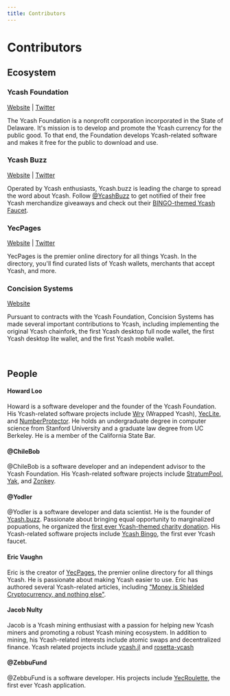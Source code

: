 ```yaml
---
title: Contributors
---
```


# Contributors

## Ecosystem

### Ycash Foundation
[Website](https://www.ycash.xyz) | [Twitter](https://twtter.com/YcashFoundation)

The Ycash Foundation is a nonprofit corporation incorporated in the State of Delaware.
It's mission is to develop and promote the Ycash currency for the public good. To that end,
the Foundation develops Ycash-related software and makes it free for the public to download and use.


### Ycash Buzz
[Website](https://www.ycash.buzz) | [Twitter](https://twitter.com/ycashbuzz)

Operated by Ycash enthusiasts, Ycash.buzz is leading the charge to spread the word
about Ycash. Follow [@YcashBuzz](https://twitter.com/ycashbuzz) to get notified of
their free Ycash merchandize giveaways and check out their [BINGO-themed Ycash Faucet](https://ycash.bingo/).

### YecPages

[Website](https://www.yecpages.com) | [Twitter](https://twitter.com/yecpages)

YecPages is the premier online directory for all things Ycash. In the directory,
you'll find curated lists of Ycash wallets, merchants that accept Ycash, and more.


### Concision Systems

[Website](https://concision-systems.com/)

Pursuant to contracts with the Ycash Foundation, Concision Systems has made several
important contributions to Ycash, including implementing the original Ycash chainfork,
the first Ycash desktop full node wallet, the first Ycash desktop lite wallet, and the first
Ycash mobile wallet.

<br/>

## People

#### Howard Loo

Howard is a software developer and the founder of the Ycash Foundation. His Ycash-related
software projects include [Wry](/wry) (Wrapped Ycash), [YecLite](/wallets/#yeclite), and [NumberProtector](https://www.numberprotector.com).
He holds an undergraduate degree in computer science from Stanford University
and a graduate law degree from UC Berkeley. He is a member of the California State Bar.

#### @ChileBob

@ChileBob is a software developer and an independent advisor to the Ycash Foundation.
His Ycash-related software projects include [StratumPool](http://github.com/ChileBob/StratumPool), 
[Yak](http://github.com/ChileBob/Yak), and [Zonkey](http://github.com/ChileBob/Zonkey).

#### @Yodler

@Yodler is a software developer and data scientist. He is the founder of [Ycash.buzz](https://www.ycash.buzz).
Passionate about bringing equal opportunity to marginalized popuations, he organized the [first ever Ycash-themed
charity donation](https://www.ycash.buzz/post/humans-helping-humans-in-times-of-crisis-rep).
His Ycash-related software projects include [Ycash Bingo](https://ycash.bingo), the first ever Ycash faucet.

#### Eric Vaughn

Eric is the creator of [YecPages](https://www.yecpages.com), the premier online
directory for all things Ycash. He is passionate about making Ycash easier to
use. Eric has authored several Ycash-related
articles, including ["Money is Shielded Cryptocurrency, and nothing else"](https://yecpages.medium.com/money-is-shielded-cryptocurrency-and-nothing-else-bbedc9540578).

#### Jacob Nulty

Jacob is a Ycash mining enthusiast with a passion for helping new Ycash
miners and promoting a robust Ycash mining ecosystem. In addition to mining, his Ycash-related interests include atomic swaps and decentralized finance.
Ycash related projects include [ycash.jl](https://github.com/nultinator/ycash.jl) and [rosetta-ycash](https://github.com/nultinator/rosetta-ycash)

#### @ZebbuFund

@ZebbuFund is a software developer. His projects include [YecRoulette](https://www.yecroulette.xyz), the first ever Ycash application.
